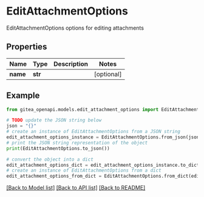 # EditAttachmentOptions

EditAttachmentOptions options for editing attachments

## Properties

Name | Type | Description | Notes
------------ | ------------- | ------------- | -------------
**name** | **str** |  | [optional] 

## Example

```python
from gitea_openapi.models.edit_attachment_options import EditAttachmentOptions

# TODO update the JSON string below
json = "{}"
# create an instance of EditAttachmentOptions from a JSON string
edit_attachment_options_instance = EditAttachmentOptions.from_json(json)
# print the JSON string representation of the object
print(EditAttachmentOptions.to_json())

# convert the object into a dict
edit_attachment_options_dict = edit_attachment_options_instance.to_dict()
# create an instance of EditAttachmentOptions from a dict
edit_attachment_options_from_dict = EditAttachmentOptions.from_dict(edit_attachment_options_dict)
```
[[Back to Model list]](../README.md#documentation-for-models) [[Back to API list]](../README.md#documentation-for-api-endpoints) [[Back to README]](../README.md)


